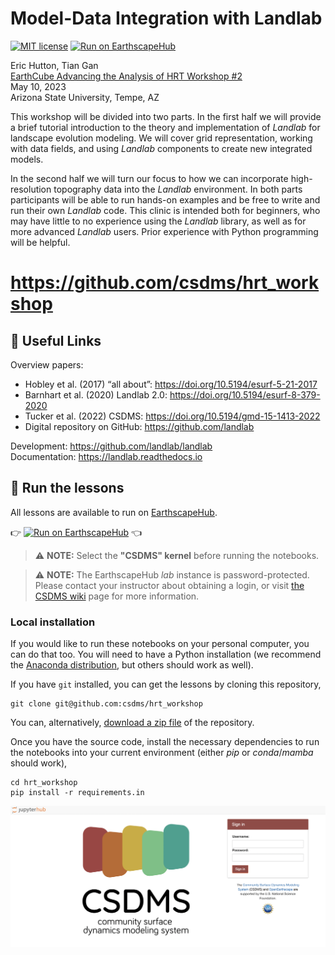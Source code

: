 # Model-Data Integration with Landlab

[![MIT license](https://img.shields.io/badge/License-MIT-blue.svg)](https://github.com/gantian127/overlandflow_usecase/blob/master/LICENSE.txt)
[![Run on EarthscapeHub][badge]](jhub-link)

Eric Hutton, Tian Gan\
[EarthCube Advancing the Analysis of HRT Workshop #2](hrt-workshop)\
May 10, 2023\
Arizona State University, Tempe, AZ

This workshop will be divided into two parts. In the first half we will provide a
brief tutorial introduction to the theory and implementation of *Landlab* for landscape
evolution modeling. We will cover grid representation, working with data fields,
and using *Landlab* components to create new integrated models.

In the second half we will turn our focus to how we can incorporate high-resolution
topography data into the *Landlab* environment. In both parts participants will
be able to run hands-on examples and be free to write and run their own *Landlab*
code. This clinic is intended both for beginners, who may have little to no
experience using the *Landlab* library, as well as for more advanced *Landlab* users.
Prior experience with Python programming will be helpful.

# https://github.com/csdms/hrt_workshop

## 🔗 Useful Links

Overview papers:
*  Hobley et al. (2017) “all about”: https://doi.org/10.5194/esurf-5-21-2017
*  Barnhart et al. (2020) Landlab 2.0: https://doi.org/10.5194/esurf-8-379-2020
*  Tucker et al. (2022) CSDMS: https://doi.org/10.5194/gmd-15-1413-2022
*  Digital repository on GitHub: https://github.com/landlab

Development: https://github.com/landlab/landlab \
Documentation: https://landlab.readthedocs.io

## 🚀 Run the lessons

All lessons are available to run on [EarthscapeHub](jhub-info).

👉 [![Run on EarthscapeHub][badge]](jhub-link) 👈

> ⚠️ **NOTE:** Select the **"CSDMS" kernel** before running the notebooks.


> ⚠️ **NOTE:** The EarthscapeHub *lab* instance is password-protected.
  Please contact your instructor about obtaining a login,
  or visit [the CSDMS wiki][jhub-info] page for more information.


### Local installation

If you would like to run these notebooks on your personal computer, you can do
that too. You will need to have a Python installation (we recommend the
[Anaconda distribution](anaconda-download), but others should work as well).

If you have `git` installed, you can get the lessons by cloning this repository,

    git clone git@github.com:csdms/hrt_workshop

You can, alternatively, [download a zip file](hrt-workshop-zip) of the repository.

Once you have the source code, install the necessary dependencies to run the
notebooks into your current environment (either *pip* or *conda*/*mamba* should work),

    cd hrt_workshop
    pip install -r requirements.in


![login_plot](login.png)


[anaconda-download]: https://www.anaconda.com/download
[badge]: https://img.shields.io/badge/Run%20on-EarthscapeHub-green
[hrt-workshop]: https://opentopography.org/workshops/earthcube-advancing-analysis-hrt-workshop-2
[hrt-workshop-zip]: https://github.com/csdms/hrt_workshop/archive/refs/heads/master.zip
[jhub-info]: https://csdms.colorado.edu/wiki/JupyterHub
[jhub-link]: https://lab.openearthscape.org/hub/user-redirect/git-pull?repo=https%3A%2F%2Fgithub.com%2Fcsdms%2Fhrt_workshop&urlpath=tree%2Fhrt_workshop%2Fwelcome.ipynb&branch=master
[landlab-dev]: https://github.com/landlab/landlab/
[landlab-docs]: https://landlab.readthedocs.io/
